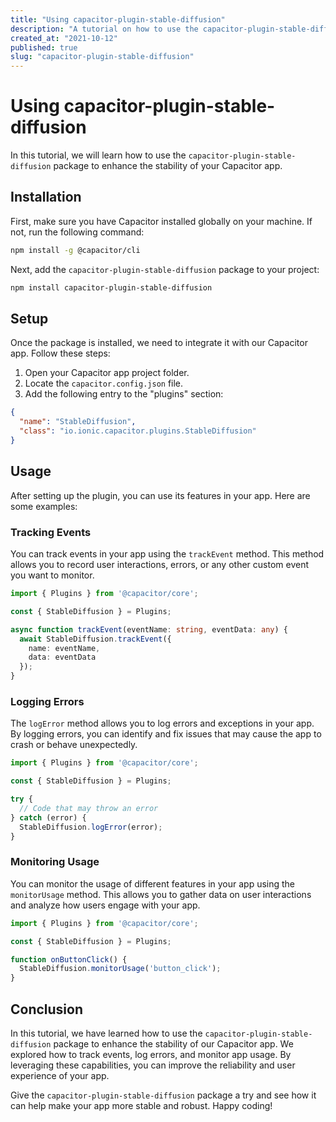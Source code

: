 ```yaml
---
title: "Using capacitor-plugin-stable-diffusion"
description: "A tutorial on how to use the capacitor-plugin-stable-diffusion package to enhance app stability"
created_at: "2021-10-12"
published: true
slug: "capacitor-plugin-stable-diffusion"
---
```


# Using capacitor-plugin-stable-diffusion

In this tutorial, we will learn how to use the `capacitor-plugin-stable-diffusion` package to enhance the stability of your Capacitor app.

## Installation

First, make sure you have Capacitor installed globally on your machine. If not, run the following command:

```bash
npm install -g @capacitor/cli
```

Next, add the `capacitor-plugin-stable-diffusion` package to your project:

```bash
npm install capacitor-plugin-stable-diffusion
```

## Setup

Once the package is installed, we need to integrate it with our Capacitor app. Follow these steps:

1. Open your Capacitor app project folder.
2. Locate the `capacitor.config.json` file.
3. Add the following entry to the "plugins" section:

```json
{
  "name": "StableDiffusion",
  "class": "io.ionic.capacitor.plugins.StableDiffusion"
}
```

## Usage

After setting up the plugin, you can use its features in your app. Here are some examples:

### Tracking Events

You can track events in your app using the `trackEvent` method. This method allows you to record user interactions, errors, or any other custom event you want to monitor.

```typescript
import { Plugins } from '@capacitor/core';

const { StableDiffusion } = Plugins;

async function trackEvent(eventName: string, eventData: any) {
  await StableDiffusion.trackEvent({
    name: eventName,
    data: eventData
  });
}
```

### Logging Errors

The `logError` method allows you to log errors and exceptions in your app. By logging errors, you can identify and fix issues that may cause the app to crash or behave unexpectedly.

```typescript
import { Plugins } from '@capacitor/core';

const { StableDiffusion } = Plugins;

try {
  // Code that may throw an error
} catch (error) {
  StableDiffusion.logError(error);
}
```

### Monitoring Usage

You can monitor the usage of different features in your app using the `monitorUsage` method. This allows you to gather data on user interactions and analyze how users engage with your app.

```typescript
import { Plugins } from '@capacitor/core';

const { StableDiffusion } = Plugins;

function onButtonClick() {
  StableDiffusion.monitorUsage('button_click');
}
```

## Conclusion

In this tutorial, we have learned how to use the `capacitor-plugin-stable-diffusion` package to enhance the stability of our Capacitor app. We explored how to track events, log errors, and monitor app usage. By leveraging these capabilities, you can improve the reliability and user experience of your app.

Give the `capacitor-plugin-stable-diffusion` package a try and see how it can help make your app more stable and robust. Happy coding!
